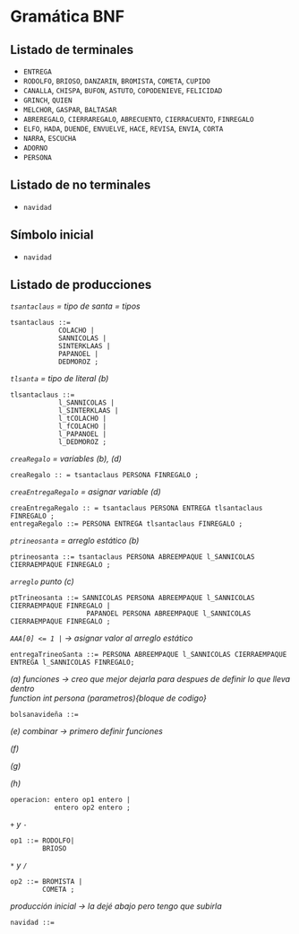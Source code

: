 # Gramática BNF

## Listado de terminales

- `ENTREGA`
- `RODOLFO`, `BRIOSO`, `DANZARIN`, `BROMISTA`, `COMETA`, `CUPIDO`
- `CANALLA`, `CHISPA`, `BUFON`, `ASTUTO`, `COPODENIEVE`, `FELICIDAD`
- `GRINCH`, `QUIEN`
- `MELCHOR`, `GASPAR`, `BALTASAR`
- `ABREREGALO`, `CIERRAREGALO`, `ABRECUENTO`, `CIERRACUENTO`, `FINREGALO`
- `ELFO`, `HADA`, `DUENDE`, `ENVUELVE`, `HACE`, `REVISA`, `ENVIA`, `CORTA`
- `NARRA`, `ESCUCHA`
- `ADORNO`
- `PERSONA`

## Listado de no terminales

- `navidad`

## Símbolo inicial

- `navidad`

## Listado de producciones

_`tsantaclaus` = tipo de santa = tipos_

```
tsantaclaus ::= 
            COLACHO |
            SANNICOLAS |
            SINTERKLAAS |
            PAPANOEL |
            DEDMOROZ ;
```

_`tlsanta` = tipo de literal (b)_

```
tlsantaclaus ::= 
            l_SANNICOLAS |
            l_SINTERKLAAS |
            l_tCOLACHO |
            l_fCOLACHO |
            l_PAPANOEL |
            l_DEDMOROZ ;
```

_`creaRegalo` = variables (b), (d)_

```
creaRegalo :: = tsantaclaus PERSONA FINREGALO ;
```

_`creaEntregaRegalo` = asignar variable (d)_

```
creaEntregaRegalo :: = tsantaclaus PERSONA ENTREGA tlsantaclaus FINREGALO ;
entregaRegalo ::= PERSONA ENTREGA tlsantaclaus FINREGALO ;
```

_`ptrineosanta` = arreglo estático (b)_

```
ptrineosanta ::= tsantaclaus PERSONA ABREEMPAQUE l_SANNICOLAS CIERRAEMPAQUE FINREGALO ;
```

_`arreglo` punto (c)_

```
ptTrineosanta ::= SANNICOLAS PERSONA ABREEMPAQUE l_SANNICOLAS CIERRAEMPAQUE FINREGALO |
                   PAPANOEL PERSONA ABREEMPAQUE l_SANNICOLAS CIERRAEMPAQUE FINREGALO ;       
```

_`AAA[0] <= 1 |` → asignar valor al arreglo estático_

```
entregaTrineoSanta ::= PERSONA ABREEMPAQUE l_SANNICOLAS CIERRAEMPAQUE ENTREGA l_SANNICOLAS FINREGALO;
```

_(a) funciones  -> creo que mejor dejarla para despues de definir lo que lleva dentro_  
_function int persona (parametros){bloque de codigo}_

```
bolsanavideña ::= 
```

_(e) combinar -> primero definir funciones_

_(f)_

_(g)_

_(h)_

```
operacion: entero op1 entero |    
           entero op2 entero ;
```

_`+` y `-`_

```
op1 ::= RODOLFO|
        BRIOSO
```

_`*` y `/`_

```
op2 ::= BROMISTA |
        COMETA ;
```

_producción inicial -> la dejé abajo pero tengo que subirla_

```
navidad ::=
```